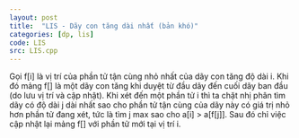 ```yaml
---
layout: post
title:  "LIS - Dãy con tăng dài nhất (bản khó)"
categories: [dp, lis]
code: LIS
src: LIS.cpp
---
```


Gọi f[i] là vị trí của phần tử tận cùng nhỏ nhất của dãy con tăng độ dài i. Khi đó mảng f[] là một dãy con tăng khi duyệt từ đầu dãy đến cuối dãy ban đầu (do lưu vị trí và cập nhật). Khi xét đến một phần tử i thì ta chặt nhị phân tìm dãy có độ dài j dài nhất sao cho phần tử tận cùng của dãy này có giá trị nhỏ hơn phần tử đang xét, tức là tìm j max sao cho a[i] > a[f[j]]. Sau đó chỉ việc cập nhật lại mảng f[] với phần tử mới tại vị trí i.